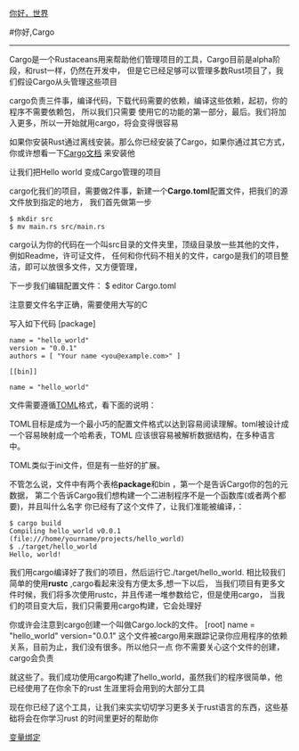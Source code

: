 [你好，世界][hw]

[hw]: helloWorld.md

#你好,Cargo

- - -

Cargo是一个Rustaceans用来帮助他们管理项目的工具，Cargo目前是alpha阶段，和rust一样，仍然在开发中，
但是它已经足够可以管理多数Rust项目了，我们假设Cargo从头管理这些项目

cargo负责三件事，编译代码，下载代码需要的依赖，编译这些依赖，起初，你的程序不需要依赖包，
所以我们只需要
使用它的功能的第一部分，最后。我们将加入更多，所以一开始就用cargo，将会变得很容易

如果你安装Rust通过离线安装。那么你已经安装了Cargo，如果你通过其它方式，你或许想看一下[Cargo文档][c1]
来安装他

[c1]: https://github.com/rust-lang/cargo#installing-cargo-from-nightlies

让我们把Hello world 变成Cargo管理的项目

cargo化我们的项目，需要做2件事，新建一个**Cargo.toml**配置文件，把我们的源文件放到指定的地方，
我们首先做第一步

	$ mkdir src
	$ mv main.rs src/main.rs

cargo认为你的代码在一个叫src目录的文件夹里，顶级目录放一些其他的文件，例如Readme，许可证文件，
任何和你代码不相关的文件，cargo是我们的项目整洁，即可以放很多文件，又方便管理，

下一步我们编辑配置文件：
	$ editor Cargo.toml
 
注意要文件名字正确，需要使用大写的C

写入如下代码
	[package]

	name = "hello_world"
	version = "0.0.1"
	authors = [ "Your name <you@example.com>" ]

	[[bin]]

	name = "hello_world"
	
	
文件需要遵循[TOML][tmol]格式，看下面的说明：

[tmol]: https://github.com/toml-lang/toml
	
TOML目标是成为一个最小巧的配置文件格式以达到容易阅读理解。toml被设计成一个容易映射成一个哈希表，TOML
应该很容易被解析数据结构，在多种语言中。

TOML类似于ini文件，但是有一些好的扩展。
	
不管怎么说，文件中有两个表格**package**和bin ，第一个是告诉Cargo你的包的元数据，
第二个告诉Cargo我们想构建一个二进制程序不是一个函数库(或者两个都要)，并且叫什么名字
你已经有了这个文件了，让我们准能被编译，：

	$ cargo build
	Compiling hello_world v0.0.1 (file:///home/yourname/projects/hello_world)
	$ ./target/hello_world
	Hello, world!
   
我们用cargo编译好了我们的项目，然后运行它./target/hello_world.
相比较我们简单的使用**rustc** ,cargo看起来没有方便太多,想一下以后，
当我们项目有更多文件时候，我们将多次使用rustc，并且传递一堆参数给它，但是使用cargo，
当我们的项目变大后，我们只需要用cargo构建，它会处理好

你或许会注意到cargo创建一个叫做Cargo.lock的文件。
    [root]
    name = "hello_world"
    version="0.0.1"
这个文件被cargo用来跟踪记录你应用程序的依赖关系，目前为止，我们没有很多。所以他只一点
你不需要关心这个文件的创建，cargo会负责

就这些了。我们成功使用cargo构建了hello_world，虽然我们的程序很简单，他已经使用了在你余下的rust
生涯里将会用到的大部分工具

现在你已经了这个工具，让我们来实实切切学习更多关于rust语言的东西，这些基础将会在你学习rust
的时间里更好的帮助你

[变量绑定][vb]

[vb]: http://doc.rust-lang.org/book/variable-bindings.html
    
    
    
    


	
	
	
	
	
	
	
	
	
	
	
	
	
	
	
	
	
	
	
	
